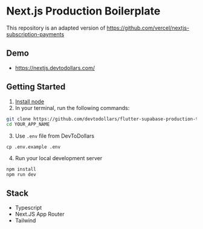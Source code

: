# Next.js Production Boilerplate

This repository is an adapted version of https://github.com/vercel/nextjs-subscription-payments 

## Demo

- https://nextjs.devtodollars.com/

## Getting Started

1. [Install node](https://nodejs.org/en/download)
2. In your terminal, run the following commands:

```bash
git clone https://github.com/devtodollars/flutter-supabase-production-template.git YOUR_APP_NAME
cd YOUR_APP_NAME
```
3. Use `.env` file from DevToDollars
```
cp .env.example .env
```
4. Run your local development server
```
npm install
npm run dev
```

## Stack

- Typescript
- Next.JS App Router
- Tailwind
